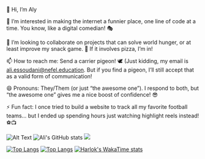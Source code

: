 👋 Hi, I’m Aly

👀 I’m interested in making the internet a funnier place, one line of code at a time. You know, like a digital comedian! 🎭

💞️ I’m looking to collaborate on projects that can solve world hunger, or at least improve my snack game. 🍕 If it involves pizza, I’m in!

📫 How to reach me: Send a carrier pigeon! 🕊️ (Just kidding, my email is ali.essoudani@nefel.education. But if you find a pigeon, I’ll still accept that as a valid form of communication!

😄 Pronouns: They/Them (or just “the awesome one”). I respond to both, but “the awesome one” gives me a nice boost of confidence! 😎

⚡ Fun fact: I once tried to build a website to track all my favorite football teams... but I ended up spending hours just watching highlight reels instead! ⚽️📺



![Alt Text](https://media.giphy.com/media/ZVik7pBtu9dNS/giphy.gif)
![Ali's GitHub stats](https://github-readme-stats.vercel.app/api?username=AlyNefel&show_icons=true&theme=radical)
<picture>
  <source
    srcset="https://github-readme-stats.vercel.app/api?username=AlyNefel&show_icons=true&theme=radical"
    media="(prefers-color-scheme: dark)"
  />
  <source
    srcset="https://github-readme-stats.vercel.app/api?username=AlyNefel&show_icons=true"
    media="(prefers-color-scheme: dark), (prefers-color-scheme: no-preference)"
  />
  <img src="https://github-readme-stats.vercel.app/api?username=AlyNefel&show_icons=true" />
</picture>

[![Top Langs](https://github-readme-stats.vercel.app/api/top-langs/?username=AlyNefel&icons=true&theme=radical )](https://github.com/AlyNefel/github-readme-stats)
[![Top Langs](https://github-readme-stats.vercel.app/api/top-langs/?username=AlyNefel&layout=donut)](https://github.com/AlyNefel/github-readme-stats)
[![Harlok's WakaTime stats](https://github-readme-stats.vercel.app/api/wakatime?username=AlyNefel)](https://github.com/AlyNefel/github-readme-stats)
<!---

AlyNefel/AlyNefel is a ✨ special ✨ repository because its `README.md` (this file) appears on your GitHub profile.
You can click the Preview link to take a look at your changes.
--->

